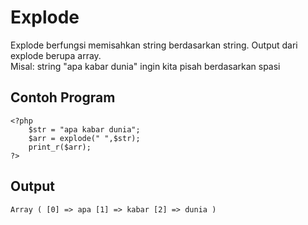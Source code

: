 # Explode

Explode berfungsi memisahkan string berdasarkan string. Output dari explode berupa array.   
Misal: string "apa kabar dunia" ingin kita pisah berdasarkan spasi  

## Contoh Program
```
<?php
    $str = "apa kabar dunia";
    $arr = explode(" ",$str);
    print_r($arr);
?>
```

## Output
```
Array ( [0] => apa [1] => kabar [2] => dunia )
```

